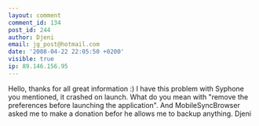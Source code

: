 ```yaml
---
layout: comment
comment_id: 134
post_id: 244
author: Djeni
email: jg_post@hotmail.com
date: '2008-04-22 22:05:50 +0200'
visible: true
ip: 89.146.156.95
---
```

Hello,
thanks for all great information :) I have this problem with Syphone you mentioned, it crashed on launch. What do you mean with "remove the preferences before launching the application". And MobileSyncBrowser asked me to make a donation befor he allows me to backup anything.
Djeni 
